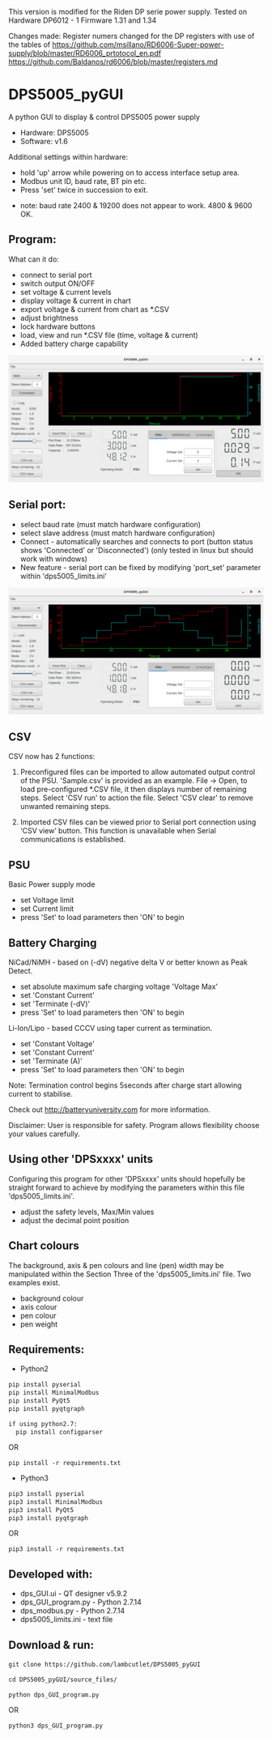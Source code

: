 This version is modified for the Riden DP serie power supply.
Tested on 
Hardware DP6012 - 1
Firmware 1.31 and 1.34

Changes made:
Register numers changed for the DP registers with use of the tables of 
https://github.com/msillano/RD6006-Super-power-supply/blob/master/RD6006_prtotocol_en.pdf
https://github.com/Baldanos/rd6006/blob/master/registers.md


# DPS5005_pyGUI
A python GUI to display &amp; control DPS5005 power supply

* Hardware: DPS5005
* Software: v1.6

Additional settings within hardware:
* hold 'up' arrow while powering on to access interface setup area. 
* Modbus unit ID, baud rate, BT pin etc. 
* Press 'set' twice in succession to exit.
- note: baud rate 2400 & 19200 does not appear to work. 4800 & 9600 OK.

## Program:
What can it do:
* connect to serial port
* switch output ON/OFF
* set voltage & current levels
* display voltage &amp; current in chart
* export voltage &amp; current from chart as *.CSV
* adjust brightness
* lock hardware buttons
* load, view and run *.CSV file (time, voltage & current)
* Added battery charge capability

<img src="images/ProgramConnected.png">

## Serial port:
* select baud rate (must match hardware configuration)
* select slave address (must match hardware configuration)
* Connect - automatically searches and connects to port (button status shows 'Connected' or 'Disconnected')
(only tested in linux but should work with windows)
* New feature - serial port can be fixed by modifying 'port_set' parameter within 'dps5005_limits.ini'

<img src="images/CSVview.png">

## CSV
CSV now has 2 functions:
1. Preconfigured files can be imported to allow automated output control of the PSU. 
'Sample.csv' is provided as an example.
File -> Open, to load pre-configured *.CSV file, it then displays number of remaining steps.
Select 'CSV run' to action the file. Select 'CSV clear' to remove unwanted remaining steps.

2. Imported CSV files can be viewed prior to Serial port connection using ‘CSV view’ button. This function is unavailable when Serial communications is established.

## PSU 
Basic Power supply mode
* set Voltage limit
* set Current limit
* press 'Set' to load parameters then 'ON' to begin

## Battery Charging
NiCad/NiMH - based on (-dV) negative delta V or better known as Peak Detect.
* set absolute maximum safe charging voltage 'Voltage Max'
* set 'Constant Current'
* set 'Terminate (-dV)'
* press 'Set' to load parameters then 'ON' to begin

Li-Ion/Lipo - based CCCV using taper current as termination.
* set 'Constant Voltage'
* set 'Constant Current'
* set 'Terminate (A)'
* press 'Set' to load parameters then 'ON' to begin

Note: Termination control begins 5seconds after charge start allowing current to stabilise.

Check out http://batteryuniversity.com for more information.

Disclaimer: User is responsible for safety. Program allows flexibility choose your values carefully.

## Using other 'DPSxxxx' units
Configuring this program for other 'DPSxxxx' units should hopefully be straight forward to achieve by modifying the parameters within this file 'dps5005_limits.ini'. 
* adjust the safety levels, Max/Min values
* adjust the decimal point position

## Chart colours
The background, axis & pen colours and line (pen) width may be manipulated within the Section Three of the 'dps5005_limits.ini' file. Two examples exist.
* background colour
* axis colour
* pen colour
* pen weight

## Requirements:
* Python2
```
pip install pyserial
pip install MinimalModbus
pip install PyQt5
pip install pyqtgraph
```
```
if using python2.7: 
  pip install configparser
```
OR
```
pip install -r requirements.txt
```
* Python3
```
pip3 install pyserial
pip3 install MinimalModbus
pip3 install PyQt5
pip3 install pyqtgraph
```
OR
```
pip3 install -r requirements.txt
```
## Developed with:
* dps_GUI.ui         - QT designer v5.9.2
* dps_GUI_program.py - Python 2.7.14
* dps_modbus.py      - Python 2.7.14
* dps5005_limits.ini - text file

## Download & run:
```
git clone https://github.com/lambcutlet/DPS5005_pyGUI
```
```
cd DPS5005_pyGUI/source_files/
```
```
python dps_GUI_program.py
```
OR
```
python3 dps_GUI_program.py
```

